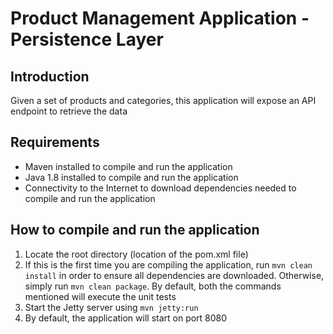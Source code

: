 # Product Management Application - Persistence Layer

## Introduction
Given a set of products and categories, this application will expose an API 
endpoint to retrieve the data

## Requirements
* Maven installed to compile and run the application
* Java 1.8 installed to compile and run the application
* Connectivity to the Internet to download dependencies needed to compile 
and run the application

## How to compile and run the application
1. Locate the root directory (location of the pom.xml file)
2. If this is the first time you are compiling the application, run 
`mvn clean install` in order to ensure all dependencies are downloaded.
Otherwise, simply run `mvn clean package`. By default, both the commands
mentioned will execute the unit tests
3. Start the Jetty server using `mvn jetty:run`
4. By default, the application will start on port 8080